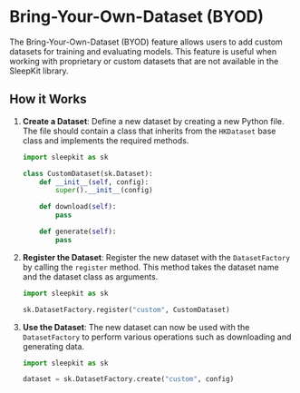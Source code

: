 # Bring-Your-Own-Dataset (BYOD)

The Bring-Your-Own-Dataset (BYOD) feature allows users to add custom datasets for training and evaluating models. This feature is useful when working with proprietary or custom datasets that are not available in the SleepKit library.

## How it Works

1. **Create a Dataset**: Define a new dataset by creating a new Python file. The file should contain a class that inherits from the `HKDataset` base class and implements the required methods.

    ```python
    import sleepkit as sk

    class CustomDataset(sk.Dataset):
        def __init__(self, config):
            super().__init__(config)

        def download(self):
            pass

        def generate(self):
            pass
    ```

2. **Register the Dataset**: Register the new dataset with the `DatasetFactory` by calling the `register` method. This method takes the dataset name and the dataset class as arguments.

    ```python
    import sleepkit as sk

    sk.DatasetFactory.register("custom", CustomDataset)
    ```

3. **Use the Dataset**: The new dataset can now be used with the `DatasetFactory` to perform various operations such as downloading and generating data.

    ```python
    import sleepkit as sk

    dataset = sk.DatasetFactory.create("custom", config)
    ```
